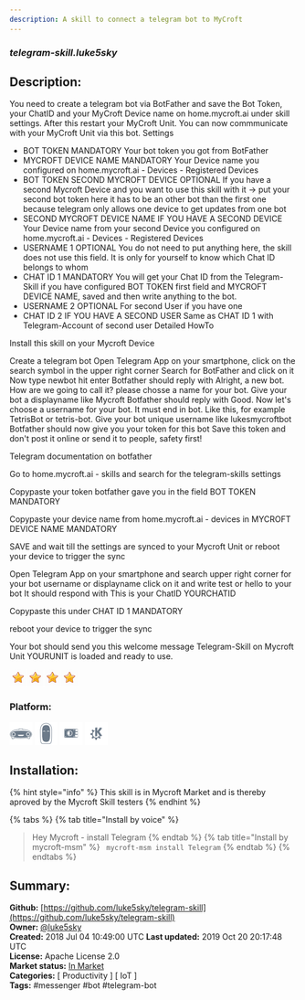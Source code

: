 ```yaml
---
description: A skill to connect a telegram bot to MyCroft
---
```


### _telegram-skill.luke5sky_  
## Description:  
You need to create a telegram bot via BotFather and save the Bot Token, your ChatID and your MyCroft Device name on home.mycroft.ai under skill settings.
After this restart your MyCroft Unit.
You can now commmunicate with your MyCroft Unit via this bot.
Settings
- BOT TOKEN MANDATORY Your bot token you got from BotFather
- MYCROFT DEVICE NAME MANDATORY Your Device name you configured on home.mycroft.ai - Devices - Registered Devices
- BOT TOKEN SECOND MYCROFT DEVICE OPTIONAL If you have a second Mycroft Device and you want to use this skill with it -> put your second bot token here it has to be an other bot than the first one because telegram only allows one device to get updates from one bot
- SECOND MYCROFT DEVICE NAME IF YOU HAVE A SECOND DEVICE Your Device name from your second Device you configured on home.mycroft.ai - Devices - Registered Devices
- USERNAME 1 OPTIONAL You do not need to put anything here, the skill does not use this field. It is only for yourself to know which Chat ID belongs to whom
- CHAT ID 1 MANDATORY You will get your Chat ID from the Telegram-Skill if you have configured BOT TOKEN first field and MYCROFT DEVICE NAME, saved and then write anything to the bot.
- USERNAME 2 OPTIONAL For second User if you have one
- CHAT ID 2 IF YOU HAVE A SECOND USER Same as CHAT ID 1 with Telegram-Account of second user
Detailed HowTo


Install this skill on your Mycroft Device


Create a telegram bot
Open Telegram App on your smartphone, click on the search symbol in the upper right corner
Search for BotFather and click on it
Now type newbot hit enter
Botfather should reply with Alright, a new bot. How are we going to call it? please chosse a name for your bot.
Give your bot a displayname like Mycroft
Botfather should reply with Good. Now let's choose a username for your bot. It must end in bot. Like this, for example TetrisBot or tetris-bot.
Give your bot unique username like lukesmycroftbot
Botfather should now give you your token for this bot
Save this token and don't post it online or send it to people, safety first!


Telegram documentation on botfather 


Go to home.mycroft.ai - skills and search for the telegram-skills settings


Copypaste your token botfather gave you in the field BOT TOKEN MANDATORY


Copypaste your device name from home.mycroft.ai - devices in MYCROFT DEVICE NAME MANDATORY


SAVE and wait till the settings are synced to your Mycroft Unit or reboot your device to trigger the sync


Open Telegram App on your smartphone and search upper right corner for your bot username or displayname click on it and write test or hello to your bot
It should respond with This is your ChatID YOURCHATID


Copypaste this under CHAT ID 1 MANDATORY


reboot your device to trigger the sync


Your bot should send you this welcome message Telegram-Skill on Mycroft Unit YOURUNIT is loaded and ready to use.

  
![](../.gitbook/assets/star.png)![](../.gitbook/assets/star.png)![](../.gitbook/assets/star.png)![](../.gitbook/assets/star.png)  
  
### Platform:  
 ![Mark I](../.gitbook/assets/mark-1-icon.png)  ![Mark II](../.gitbook/assets/mark-2-icon.png)  ![Picroft](../.gitbook/assets/picroft-icon.png)  ![plasmoid](../.gitbook/assets/kde.png)   
## Installation:  
{% hint style="info" %}
This skill is in Mycroft Market and is thereby aproved by the Mycroft Skill testers
{% endhint %}
    
{% tabs %}
{% tab title="Install by voice" %}
> Hey Mycroft - install Telegram
{% endtab %}
  {% tab title="Install by mycroft-msm" %}
``` mycroft-msm install Telegram```
{% endtab %}
  {% endtabs %}
    
## Summary:  
**Github:** [https://github.com/luke5sky/telegram-skill](https://github.com/luke5sky/telegram-skill)  
**Owner:** [@luke5sky](https://github.com/luke5sky)  
**Created:** 2018 Jul 04 10:49:00 UTC  **Last updated:** 2019 Oct 20 20:17:48 UTC  
**License:** Apache License 2.0  
**Market status:** [In Market](https://market.mycroft.ai/skill/telegram)  
**Categories:** [ Productivity ] [ IoT ]   
**Tags:** \#messenger \#bot \#telegram-bot   
